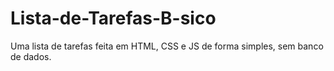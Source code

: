 # Lista-de-Tarefas-B-sico
Uma lista de tarefas feita em HTML, CSS e JS de forma simples, sem banco de dados.
